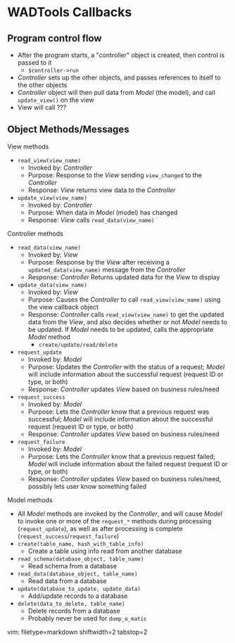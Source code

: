 # WADTools Callbacks #

## Program control flow ##
- After the program starts, a "controller" object is created, then control is
  passed to it
  - `$controller->run`
- _Controller_ sets up the other objects, and passes references to itself to
  the other objects
- _Controller_ object will then pull data from _Model_ (the model), and call
  `update_view()` on the view
- View will call ???

## Object Methods/Messages ##

View methods
- `read_view(view_name)`
  - Invoked by: _Controller_
  - Purpose: Response to the _View_ sending `view_changed` to the _Controller_
  - Response: _View_ returns view data to the _Controller_
- `update_view(view_name)`
  - Invoked by: _Controller_
  - Purpose: When data in _Model_ (model) has changed
  - Response: _View_ calls `read_data(view_name)`

Controller methods
- `read_data(view_name)`
  - Invoked by: _View_
  - Purpose: Response by the _View_ after receiving a
    `updated_data(view_name)` message from the _Controller_
  - Response: _Controller_ Returns updated data for the _View_ to display
- `update_data(view_name)`
  - Invoked by: _View_
  - Purpose: Causes the _Controller_ to call `read_view(view_name)` using the
    view callback object
  - Response: _Controller_ calls `read_view(view_name)` to get the updated
    data from the _View_, and also decides whether or not _Model_ needs to be
    updated.  If _Model_ needs to be updated, calls the appropriate _Model_
    method
    - `create/update/read/delete`
- `request_update`
  - Invoked by: _Model_
  - Purpose: Updates the _Controller_ with the status of a request; _Model_
    will include information about the successful request (request ID or type,
    or both)
  - Response: _Controller_ updates _View_ based on business rules/need
- `request_success`
  - Invoked by: _Model_
  - Purpose: Lets the _Controller_ know that a previous request was successful;
    _Model_ will include information about the successful request (request ID
    or type, or both)
  - Response: _Controller_ updates _View_ based on business rules/need
- `request_failure`
  - Invoked by: _Model_
  - Purpose: Lets the _Controller_ know that a previous request failed;
    _Model_ will include information about the failed request (request ID or
    type, or both)
  - Response: _Controller_ updates _View_ based on business rules/need,
    possibly lets user know something failed

Model methods
- All _Model_ methods are invoked by the _Controller_, and will cause
  _Model_ to invoke one or more of the `request_*` methods during processing
  (`request_update`), as well as after processing is complete
  (`request_success`/`request_failure`)
- `create(table_name, hash_with_table_info)`
  - Create a table using info read from another database
- `read_schema(database_object, table_name)`
  - Read schema from a database
- `read_data(database_object, table_name)`
  - Read data from a database
- `update(database_to_update, update_data)`
  - Add/update records to a database
- `delete(data_to_delete, table_name)`
  - Delete records from a database
  - Probably never be used for `dump_o_matic`

vim: filetype=markdown shiftwidth=2 tabstop=2

